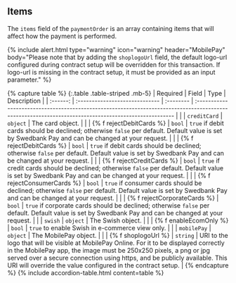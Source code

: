 ## Items

The `items` field of the `paymentOrder` is an array containing items that will affect how the payment is performed.

{% include alert.html type="warning" icon="warning" header="MobilePay"
body="Please note that by adding the `shoplogoUrl` field, the default logo-url configured during contract setup will be overridden for this transaction. If logo-url is missing in the contract setup, it must be provided as an input parameter." %}

{% capture table %}
{:.table .table-striped .mb-5}
| Required | Field                          | Type      | Description                                                                                                                                           |
| :------: | :----------------------------- | :-------- | :---------------------------------------------------------------------------------------------------------------------------------------------------- |
|          | `creditCard`                   | `object`  | The card object.                                                                                                                               |
|          | {% f rejectDebitCards %}     | `bool`    | `true` if debit cards should be declined; otherwise `false` per default. Default value is set by Swedbank Pay and can be changed at your request.     |
|          | {% f rejectDebitCards %}     | `bool`    | `true` if debit cards should be declined; otherwise `false` per default. Default value is set by Swedbank Pay and can be changed at your request.     |
|          | {% f rejectCreditCards %}    | `bool`    | `true` if credit cards should be declined; otherwise `false` per default. Default value is set by Swedbank Pay and can be changed at your request.    |
|          | {% f rejectConsumerCards %}  | `bool`    | `true` if consumer cards should be declined; otherwise `false` per default. Default value is set by Swedbank Pay and can be changed at your request.  |
|          | {% f rejectCorporateCards %} | `bool`    | `true` if corporate cards should be declined; otherwise `false` per default. Default value is set by Swedbank Pay and can be changed at your request. |
|          | `swish`                        | `object`  | The Swish object.                                                                                                                                     |
|          | {% f enableEcomOnly %}       | `bool`    | `true` to enable Swish in e-commerce view only.                                                                                                |
|          | `mobilePay`                    | `object`  | The MobilePay object.                                                                                                                                     |
|          | {% f shoplogoUrl %}       | `string`    | URI to the logo that will be visible at MobilePay Online. For it to be displayed correctly in the MobilePay app, the image must be 250x250 pixels, a png or jpg served over a secure connection using https, and be publicly available. This URI will override the value configured in the contract setup.                                                |
{% endcapture %}
{% include accordion-table.html content=table %}
